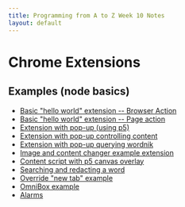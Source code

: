 ```yaml
---
title: Programming from A to Z Week 10 Notes
layout: default
---
```


# Chrome Extensions

<!--<head>
<script language="javascript" type="text/javascript" src="../javascripts/p5/p5.js"></script>
<script language="javascript" type="text/javascript" src="../javascripts/p5/p5.dom.js"></script>
<script language="javascript" type="text/javascript" src="generate.js"></script>
</head>-->

## Examples (node basics)
* [Basic "hello world" extension -- Browser Action](https://github.com/shiffman/A2Z-F15/tree/gh-pages/week10/00_extension_basics_browser)
* [Basic "hello world" extension -- Page action](https://github.com/shiffman/A2Z-F15/tree/gh-pages/week10/01_extension_basics_page)
* [Extension with pop-up (using p5)](https://github.com/shiffman/A2Z-F15/tree/gh-pages/week10/02_extension_browser_popup_p5)
* [Extension with pop-up controlling content](https://github.com/shiffman/A2Z-F15/tree/gh-pages/week10/03_extension_browser_popup_messaging)
* [Extension with pop-up querying wordnik](https://github.com/shiffman/A2Z-F15/tree/gh-pages/week10/04_extension_browser_popup_messaging_2)
* [Image and content changer example extension](https://github.com/shiffman/A2Z-F15/tree/gh-pages/week10/05_content_changer)
* [Content script with p5 canvas overlay](https://github.com/shiffman/A2Z-F15/tree/gh-pages/week10/06_with_p5)
* [Searching and redacting a word](https://github.com/shiffman/A2Z-F15/tree/gh-pages/week10/07_word_redacter)
* [Override "new tab" example](https://github.com/shiffman/A2Z-F15/tree/gh-pages/week10/08_override)
* [OmniBox example](https://github.com/shiffman/A2Z-F15/tree/gh-pages/week10/09_omnibox)
* [Alarms](https://github.com/shiffman/A2Z-F15/tree/gh-pages/week10/10_alarms)


